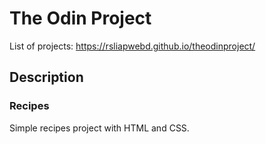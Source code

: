 # The Odin Project

List of projects: https://rsliapwebd.github.io/theodinproject/

## Description

### Recipes

Simple recipes project with HTML and CSS.
